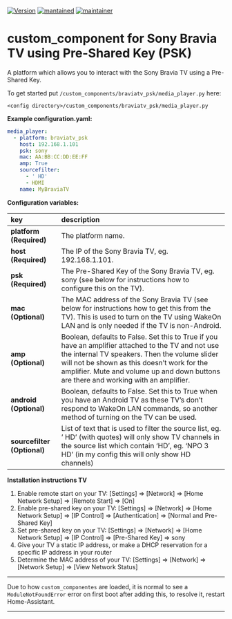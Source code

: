 [![Version](https://img.shields.io/badge/version-0.2.5-green.svg?style=for-the-badge)](#) [![mantained](https://img.shields.io/maintenance/yes/2019.svg?style=for-the-badge)](#) [![maintainer](https://img.shields.io/badge/maintainer-%20%40gerard33-blue.svg?style=for-the-badge)](#)

# custom_component for Sony Bravia TV using Pre-Shared Key (PSK)
A platform which allows you to interact with the Sony Bravia TV using a Pre-Shared Key.

To get started put `/custom_components/braviatv_psk/media_player.py` here:

`<config directory>/custom_components/braviatv_psk/media_player.py`  
  
**Example configuration.yaml:**

```yaml
media_player:
  - platform: braviatv_psk
    host: 192.168.1.101
    psk: sony
    mac: AA:BB:CC:DD:EE:FF
    amp: True
    sourcefilter:
      - ' HD'
      - HDMI
    name: MyBraviaTV
```

**Configuration variables:**  
  
key | description  
:--- | :---  
**platform (Required)** | The platform name.
**host (Required)** | The IP of the Sony Bravia TV, eg. 192.168.1.101.
**psk (Required)** | The Pre-Shared Key of the Sony Bravia TV, eg. sony (see below for instructions how to configure this on the TV).
**mac  (Optional)** | The MAC address of the Sony Bravia TV (see below for instructions how to get this from the TV). This is used to turn on the TV using WakeOn LAN and is only needed if the TV is non-Android.
**amp (Optional)** | Boolean, defaults to False. Set this to True if you have an amplifier attached to the TV and not use the internal TV speakers. Then the volume slider will not be shown as this doesn’t work for the amplifier. Mute and volume up and down buttons are there and working with an amplifier.
**android (Optional)** | Boolean, defaults to False. Set this to True when you have an Android TV as these TV’s don’t respond to WakeOn LAN commands, so another method of turning on the TV can be used.
**sourcefilter (Optional)** | List of text that is used to filter the source list, eg. ’ HD’ (with quotes) will only show TV channels in the source list which contain ‘HD’, eg. ‘NPO 3 HD’ (in my config this will only show HD channels)

**Installation instructions TV**
1. Enable remote start on your TV: [Settings] => [Network] => [Home Network Setup] => [Remote Start] => [On]
2. Enable pre-shared key on your TV: [Settings] => [Network] => [Home Network Setup] => [IP Control] => [Authentication] => [Normal and Pre-Shared Key]
3. Set pre-shared key on your TV: [Settings] => [Network] => [Home Network Setup] => [IP Control] => [Pre-Shared Key] => sony
4. Give your TV a static IP address, or make a DHCP reservation for a specific IP address in your router
5. Determine the MAC address of your TV: [Settings] => [Network] => [Network Setup] => [View Network Status]
  
***
Due to how `custom_componentes` are loaded, it is normal to see a `ModuleNotFoundError` error on first boot after adding this, to resolve it, restart Home-Assistant.

***
